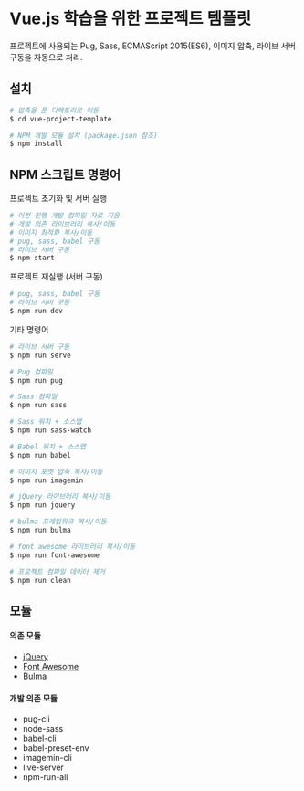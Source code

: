 # Vue.js 학습을 위한 프로젝트 템플릿

프로젝트에 사용되는 Pug, Sass, ECMAScript 2015(ES6), 이미지 압축, 라이브 서버 구동을 자동으로 처리.

## 설치

```sh
# 압축을 푼 디렉토리로 이동
$ cd vue-project-template

# NPM 개발 모듈 설치 (package.json 참조)
$ npm install
```

## NPM 스크립트 명령어

프로젝트 초기화 및 서버 실행

```sh
# 이전 진행 개발 컴파일 자료 지움
# 개발 의존 라이브러리 복사/이동
# 이미지 최적화 복사/이동
# pug, sass, babel 구동
# 라이브 서버 구동
$ npm start
```

프로젝트 재실행 (서버 구동)

```sh
# pug, sass, babel 구동
# 라이브 서버 구동
$ npm run dev
```

기타 명령어

```sh
# 라이브 서버 구동
$ npm run serve

# Pug 컴파일
$ npm run pug

# Sass 컴파일
$ npm run sass

# Sass 워치 + 소스맵
$ npm run sass-watch

# Babel 워치 + 소스맵
$ npm run babel

# 이미지 포멧 압축 복사/이동
$ npm run imagemin

# jQuery 라이브러리 복사/이동
$ npm run jquery

# bulma 프레임워크 복사/이동
$ npm run bulma

# font awesome 라이브러리 복사/이동
$ npm run font-awesome

# 프로젝트 컴파일 데이터 제거
$ npm run clean
```

## 모듈

#### 의존 모듈

- [jQuery](https://jquery.com/)
- [Font Awesome](http://fontawesome.io/)
- [Bulma](http://bulma.io/)

#### 개발 의존 모듈

- pug-cli
- node-sass
- babel-cli
- babel-preset-env
- imagemin-cli
- live-server
- npm-run-all
